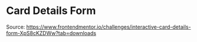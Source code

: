 # Card Details Form

Source: https://www.frontendmentor.io/challenges/interactive-card-details-form-XpS8cKZDWw?tab=downloads

